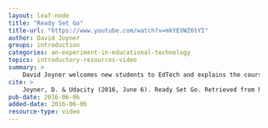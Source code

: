 ```yaml
---
layout: leaf-node
title: "Ready Set Go"
title-url: "https://www.youtube.com/watch?v=mkYEVWZ6tYI"
author: David Joyner
groups: introduction
categories: an-experiment-in-educational-technology
topics: introductory-resources-video
summary: >
    David Joyner welcomes new students to EdTech and explains the course is also an experiment.
cite: >
    Joyner, D. & Udacity (2016, June 6). Ready Set Go. Retrieved from https://www.youtube.com/watch?v=mkYEVWZ6tYI
pub-date: 2016-06-06
added-date: 2016-06-06
resource-type: video
---
```

